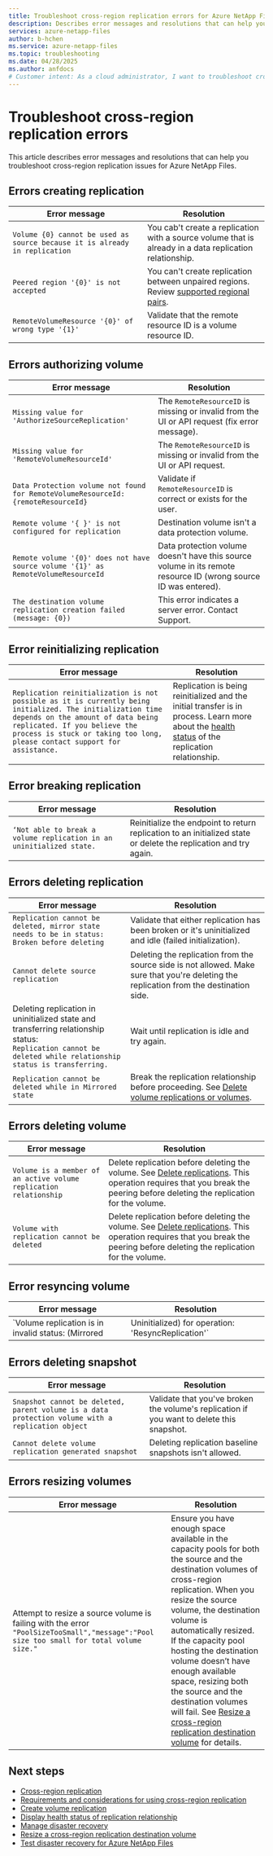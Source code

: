 ```yaml
---
title: Troubleshoot cross-region replication errors for Azure NetApp Files
description: Describes error messages and resolutions that can help you troubleshoot cross-region replication issues for Azure NetApp Files.
services: azure-netapp-files
author: b-hchen
ms.service: azure-netapp-files
ms.topic: troubleshooting
ms.date: 04/28/2025
ms.author: anfdocs
# Customer intent: As a cloud administrator, I want to troubleshoot cross-region replication errors for managed file services, so that I can ensure data availability and maintain uninterrupted replication processes.
---
```

# Troubleshoot cross-region replication errors

This article describes error messages and resolutions that can help you troubleshoot cross-region replication issues for Azure NetApp Files. 

## Errors creating replication  

|     Error message    |     Resolution    |
|-|-|
| `Volume {0} cannot be used as source because it is already in replication` | You cab't   create a replication with a source volume that is already in a data replication relationship.    |
| `Peered region '{0}' is not accepted` | You can't create replication between unpaired regions. Review [supported regional pairs](replication.md#supported-region-pairs). |
| `RemoteVolumeResource '{0}' of wrong type '{1}'` | Validate that the remote resource ID is a volume resource ID.    |

## Errors authorizing volume  

|     Error message    |     Resolution    |
|-|-|
| `Missing value for 'AuthorizeSourceReplication'` | The `RemoteResourceID` is missing or invalid from the UI or API request (fix error message).   |
| `Missing value for 'RemoteVolumeResourceId'` | The `RemoteResourceID` is missing or invalid from the UI or API request.   |
| `Data Protection volume not found for RemoteVolumeResourceId: {remoteResourceId}` |   Validate if `RemoteResourceID` is correct or exists for the user.   |
| `Remote volume '{ }' is not configured for replication`   | Destination volume isn't a data protection volume.   |
| `Remote volume '{0}' does not have source volume '{1}' as RemoteVolumeResourceId` | Data protection volume doesn't have this source volume in its remote resource ID (wrong source ID was entered). |
| `The destination volume replication creation failed (message: {0})` | This error indicates a server error. Contact Support. |

## Error reinitializing replication 

| Error message | Resolution |
|-|-|
| `Replication reinitialization is not possible as it is currently being initialized. The initialization time depends on the amount of data being replicated. If you believe the process is stuck or taking too long, please contact support for assistance.` | Replication is being reinitialized and the initial transfer is in process. Learn more about the [health status](cross-region-replication-display-health-status.md) of the replication relationship. |


## Error breaking replication 

| Error message | Resolution |
|-|-|
| `‘Not able to break a volume replication in an uninitialized state.` | Reinitialize the endpoint to return replication to an initialized state or delete the replication and try again. |

## Errors deleting replication

|     Error message    |     Resolution    |
|-|-|
|     `Replication cannot be deleted, mirror state needs to be in status: Broken before deleting`    |     Validate that   either replication has been broken or it's uninitialized and idle (failed   initialization).    |
|     `Cannot delete source replication`    |     Deleting the   replication from the source side is not allowed. Make sure that you're deleting the replication from the destination side.    |
| Deleting replication in uninitialized state and transferring relationship status: <br> `Replication cannot be deleted while relationship status is transferring.` | Wait until replication is idle and try again. |
| `Replication cannot be deleted while in Mirrored state` | Break the replication relationship before proceeding. See [Delete volume replications or volumes](cross-region-replication-delete.md). |

## Errors deleting volume

|     Error message    |     Resolution    |
|-|-|
| `Volume is a member of an active volume replication relationship`  |  Delete replication before deleting the volume. See [Delete replications](cross-region-replication-delete.md). This operation requires that you break the peering before deleting the replication for the volume. |
| `Volume with replication cannot be deleted`  |  Delete replication before deleting the volume. See [Delete replications](cross-region-replication-delete.md). This operation requires that you break the peering before deleting the replication for the volume. 

## Error resyncing volume

|     Error message    |     Resolution    |
|-|-|
| `Volume replication is in invalid status: (Mirrored|Uninitialized) for operation: 'ResyncReplication'` | Confirm the volume's replication state is "broken." |

## Errors deleting snapshot 

| Error message | Resolution |
|-|-|
| `Snapshot cannot be deleted, parent volume is a data protection volume with a replication object` | Validate that you've broken the volume's replication if you want to delete this snapshot. |
| `Cannot delete volume replication generated snapshot` | Deleting replication baseline snapshots isn't allowed. |

## Errors resizing volumes

| Error message | Resolution |
|-|-|
|   Attempt to resize a source volume is failing with the error `"PoolSizeTooSmall","message":"Pool size too small for total volume size."`  |  Ensure you have enough space available in the capacity pools for both the source and the destination volumes of cross-region replication. When you resize the source volume, the destination volume is automatically resized. If the capacity pool hosting the destination volume doesn’t have enough available space, resizing both the source and the destination volumes will fail. See [Resize a cross-region replication destination volume](azure-netapp-files-resize-capacity-pools-or-volumes.md#resize-a-cross-region-replication-destination-volume) for details.   |

## Next steps  

* [Cross-region replication](replication.md)
* [Requirements and considerations for using cross-region replication](replication-requirements.md)
* [Create volume replication](cross-region-replication-create-peering.md)
* [Display health status of replication relationship](cross-region-replication-display-health-status.md)
* [Manage disaster recovery](cross-region-replication-manage-disaster-recovery.md)
* [Resize a cross-region replication destination volume](azure-netapp-files-resize-capacity-pools-or-volumes.md#resize-a-cross-region-replication-destination-volume)
* [Test disaster recovery for Azure NetApp Files](test-disaster-recovery.md)
